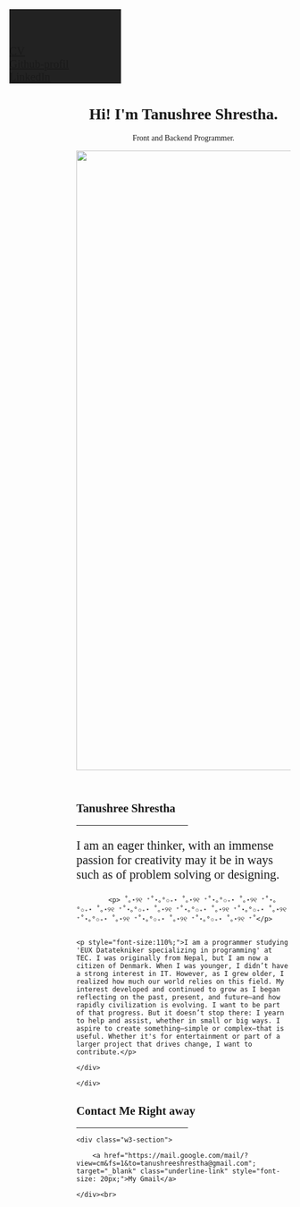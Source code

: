 <!DOCTYPE html>
<html>
<head>
<title>W3.CSS Template</title>
<meta charset="UTF-8">
<meta name="viewport" content="width=device-width, initial-scale=1">
<link rel="stylesheet" href="https://www.w3schools.com/w3css/5/w3.css">
<link rel="stylesheet" href="https://fonts.googleapis.com/css?family=Montserrat">
<link rel="stylesheet" href="https://cdnjs.cloudflare.com/ajax/libs/font-awesome/4.7.0/css/font-awesome.min.css">
<style>
body, h1,h2,h3,h4,h5,h6 {font-family: "Times New Roman"}
.w3-row-padding img {margin-bottom: 12px}
/* Set the width of the sidebar to 120px */.w3-sidebar {width: 200px;background: #222;}
/* Add a left margin to the "page content" that matches the width of the sidebar (120px) */
#main {margin-left: 120px}
/* Remove margins from "page content" on small screens */
@media only screen and (max-width: 600px) {#main {margin-left: 0}}
</style>
</head>
<body class="w3-black">

<!-- Icon Bar (Sidebar - hidden on small screens) -->
<nav class=" w3-sidebar w3-bar-block w3-small w3-hide-small w3-center">
<br>
<br>
<br>
<br>
      <a href="file:///C:/Users/tanshr/Documents/Tanu%20files/CV.html" style="font-size: 20px;" >CV</a>
      <br>
      <a href="https://github.com/lazyonly4u"style="font-size: 20px;">Github-profil</a>
      <br>
      <a href="https://linkedin.com/in/tanushree-shrestha-790824303/" style="font-size: 20px;">LinkedIn</a>

</nav>

<!-- Page Content -->
<div class="w3-padding-large" id="main">
  <!-- Header/Home -->
  <header class="w3-container w3-padding-32 w3-center w3-black" id="home">
    <h1 class="w3-jumbo"><span class="w3-hide-small">Hi! I'm</span> Tanushree Shrestha.</h1>
    <p>Front and Backend Programmer.</p>
    <img src="/w3images/man_smoke.jpg" alt="boy" class="w3-image" width="992" height="1108">
  </header>

  <!-- About Section -->
  <div class="w3-content w3-justify w3-text-grey w3-padding-64" id="about">
    <h2 class="w3-text-light-grey">Tanushree Shrestha</h2>
    <hr style="width:200px" class="w3-opacity">
        <p style="font-size:160%;">I am an eager thinker, with an immense passion for creativity may it be in ways such as of problem solving or designing.</p>
        
            <p> ˚｡⋆୨୧ ⁺˚⋆｡°✩₊⋆ ˚｡⋆୨୧ ⁺˚⋆｡°✩₊⋆ ˚｡⋆୨୧ ⁺˚⋆｡°✩₊⋆ ˚｡⋆୨୧ ⁺˚⋆｡°✩₊⋆ ˚｡⋆୨୧ ⁺˚⋆｡°✩₊⋆ ˚｡⋆୨୧ ⁺˚⋆｡°✩₊⋆ ˚｡⋆୨୧ ⁺˚⋆｡°✩₊⋆ ˚｡⋆୨୧ ⁺˚⋆｡°✩₊⋆ ˚｡⋆୨୧ ⁺˚⋆｡°✩₊⋆ ˚｡⋆୨୧ ⁺˚</p>

        
    <p style="font-size:110%;">I am a programmer studying 'EUX Datatekniker specializing in programming' at TEC. I was originally from Nepal, but I am now a citizen of Denmark. When I was younger, I didn’t have a strong interest in IT. However, as I grew older, I realized how much our world relies on this field. My interest developed and continued to grow as I began reflecting on the past, present, and future—and how rapidly civilization is evolving. I want to be part of that progress. But it doesn’t stop there: I yearn to help and assist, whether in small or big ways. I aspire to create something—simple or complex—that is useful. Whether it's for entertainment or part of a larger project that drives change, I want to contribute.</p>
    
    </div>
    
    </div>
   

  <!-- Contact Section -->
  <div class="w3-padding-60 w3-content w3-text-grey" id="contact">
    <h2 class="w3-text-light-grey">Contact Me Right away</h2>
    <hr style="width:200px" class="w3-opacity">

    <div class="w3-section">

        <a href="https://mail.google.com/mail/?view=cm&fs=1&to=tanushreeshrestha@gmail.com"; target="_blank" class="underline-link" style="font-size: 20px;">My Gmail</a>
      
    </div><br>

  </div>

<!-- END PAGE CONTENT -->
</div>

</body>
</html>
